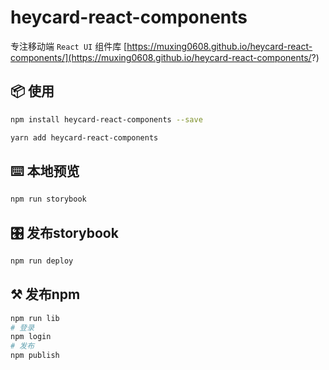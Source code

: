 # heycard-react-components

专注移动端 `React UI` 组件库 [https://muxing0608.github.io/heycard-react-components/](https://muxing0608.github.io/heycard-react-components/?)

## 📦 使用

```bash
npm install heycard-react-components --save
```

```bash
yarn add heycard-react-components
```

## ⌨️ 本地预览

```bash
npm run storybook
```

## 🎛 发布storybook

```bash
npm run deploy
```

## ⚒ 发布npm

```bash
npm run lib
# 登录
npm login
# 发布
npm publish
```

